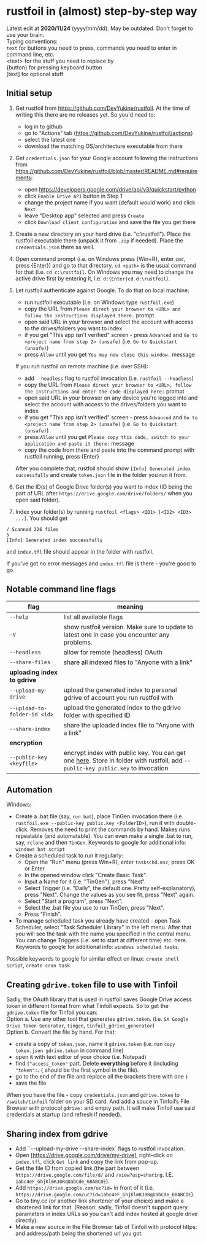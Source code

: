 # rustfoil in (almost) step-by-step way
Latest edit at **2020/11/24** (yyyy/mm/dd). May be outdated. Don't forget to use your brain.  
Typing conventions:  
`text` for buttons you need to press, commands you need to enter in command line, etc.  
\<text\> for the stuff you need to replace by  
{button} for pressing keyboard button  
\[text\] for optional stuff

## Initial setup
1. Get rustfoil from https://github.com/DevYukine/rustfoil. At the time of writing this there are no releases yet. So you'd need to: 
    * log in to github
    * go to "Actions" tab (https://github.com/DevYukine/rustfoil/actions)
    * select the latest one
    * download the matching OS/architecture executable from there
2. Get `credentials.json` for your Google account following the instructions from https://github.com/DevYukine/rustfoil/blob/master/README.md#requirements:
    * open https://developers.google.com/drive/api/v3/quickstart/python
    * click `Enable Drive API` button in Step 1
    * change the project name if you want (default would work) and click `Next`
    * leave "Desktop app" selected and press `Create`
    * click `Download client configuration` and save the file you get there
3. Create a new directory on your hard drive (i.e. "c:\rustfoil"). Place the rustfoil executable there (unpack it from `.zip` if needed). Place the `credentials.json` there as well.
4. Open command prompt (i.e. on Windows press {Win+R}, enter `cmd`, press {Enter}) and go to that directory. `cd <path>` is the usual command for that (i.e. `cd c:\rustfoil`. On Windows you may need to change the active drive first by entering it, i.e. `d:{Enter}cd d:\rustfoil`).
5. Let rustfoil authenticate against Google. To do that on local machine:
    * run rustfoil executable (i.e. on Windows type `rustfoil.exe`)
    * copy the URL from `Please direct your browser to <URL> and follow the instructions displayed there.` prompt 
    * open said URL in your browser and select the account with access to the drives/folders you want to index
    * if you get "This app isn't verified" screen - press `Advanced` and `Go to <project name from step 2> (unsafe)` (i.e. `Go to Quickstart (unsafe)`)
    * press `Allow` until you get `You may now close this window.` message  
    
    If you run rustfoil on remote machine (i.e. over SSH):
    * add `--headless` flag to rustfoil invocation (i.e. `rustfoil --headless`)
    * copy the URL from `Please direct your browser to <URL>, follow the instructions and enter the code displayed here:` prompt
    * open said URL in your browser on any device you're logged into and select the account with access to the drives/folders you want to index
    * if you get "This app isn't verified" screen - press `Advanced` and `Go to <project name from step 2> (unsafe)` (i.e. `Go to Quickstart (unsafe)`)
    * press `Allow` until you get `Please copy this code, switch to your application and paste it there:` message
    * copy the code from there and paste into the command prompt with rustfoil running, press {Enter}  
    
    After you complete that, rustfoil should show `[Info] Generated index successfully` and create `token.json` file in the folder you run it from. 
6. Get the ID(s) of Google Drive folder(s) you want to index (ID being the part of URL after `https://drive.google.com/drive/folders/` when you open said folder).
7. Index your folder(s) by running `rustfoil <flags> <ID1> [<ID2> <ID3> ...]`. You should get
```
/ Scanned 226 files                                                                                                    5
[Info] Generated index successfully
```
  and `index.tfl` file should appear in the folder with rustfoil.

If you've got no error messages and `index.tfl` file is there - you're good to go.

## Notable command line flags  
flag|meaning
---|---
`--help`|list all available flags
`-V`|show rustfoil version. Make sure to update to latest one in case you encounter any problems.
`--headless`|allow for remote (headless) OAuth
`--share-files`|share all indexed files to "Anyone with a link"
**uploading index to gdrive**| 
`--upload-my-drive`|upload the generated index to personal gdrive of account you run rustfoil with
`--upload-to-folder-id <id>`|upload the generated index to the gdrive folder with specified ID
`--share-index`|share the uploaded index file to "Anyone with a link"
**encryption**| 
`--public-key <keyfile>`|encrypt index with public key. You can get one [here](https://blawar.github.io/tinfoil/files/public.key). Store in folder with rustfoil, add `--public-key public.key` to invocation

## Automation  
Windows:  
* Create a .bat file (say, `run.bat`), place TinGen invocation there (i.e. `rustfoil.exe --public-key public.key <FolderID>`), run it with double-click. Removes the need to print the commands by hand. Makes runs repeatable (and automatable). You can even make a single .bat to run, say, `rclone` and then `TinGen`. Keywords to google for additional info: `windows bat script`
* Create a scheduled task to run it regularly: 
  * Open the "Run" menu (press Win+R), enter `taskschd.msc`, press OK or Enter. 
  * In the opened window click "Create Basic Task".
  * Input a Name for it (i.e. "TinGen"), press "Next".
  * Select Trigger (i.e. "Daily", the default one. Pretty self-explanatory), press "Next". Change the values as you see fit, press "Next" again.
  * Select "Start a program", press "Next".
  * Select the .bat file you use to run TinGen, press "Next".
  * Press "Finish".
* To manage scheduled task you already have created - open Task Scheduler, select "Task Scheduler Library" in the left menu. After that you will see the task with the name you specified in the central menu. You can change Triggers (i.e. set to start at different time) etc. here. Keywords to google for additional info: `windows scheduled tasks`.  

Possible keywords to google for similar effect on linux: `create shell script`, `create cron task`

## Creating `gdrive.token` file to use with Tinfoil 
Sadly, the OAuth library that is used in rustfoil saves Google Drive access token in different format from what Tinfoil expects. So to get the `gdrive.token` file for Tinfoil you can:  
Option a. Use any other tool that generates `gdrive.token`. (i.e. `SX Google Drive Token Generator`, `tingen`, `tinfoil_gdrive_generator`)  
Option b. Convert the file by hand. For that:  
  * create a copy of `token.json`, name it `gdrive.token` (i.e. run `copy token.json gdrive.token` in command line)
  * open it with text editor of your choice (i.e. Notepad)
  * find `{"access_token"` part. Delete **everything** before it (including `"token":`. `{` should be the first symbol in the file).
  * go to the end of the file and replace all the brackets there with one `}`
  * save the file  

When you have the file - copy `credentials.json` and `gdrive.token` to `/switch/tinfoil` folder on your SD card. And add a souce in Tinfoil’s File Browser with protocol `gdrive:` and empty path. It will make Tinfoil use said credentials at startup (and refresh if needed).

## Sharing index from gdrive
* Add ``--upload-my-drive --share-index` flags to rustfoil invocation.  
* Open [https://drive.google.com/drive/my-drive], right-click on `index.tfl`, click `Get link` and copy the link from pop-up.  
* Get the file ID from copied link (the part between `https://drive.google.com/file/d/` and `/view?usp=sharing`. I.E. `1abc4eF_GhjKlmKJ0RqUabCde_68ABCDE`).  
* Add `https://drive.google.com/uc?id=` in front of it (i.e. `https://drive.google.com/uc?id=1abc4eF_GhjKlmKJ0RqUabCde_68ABCDE`).  
* Go to tiny.cc (or another link shortener of your choice) and make a shortened link for that. (Reason: sadly, Tinfoil doesn’t support query parameters in index URLs so you can't add index hosted at google drive directly).  
* Make a new source in the File Browser tab of Tinfoil with protocol https: and address/path being the shortened url you got.
